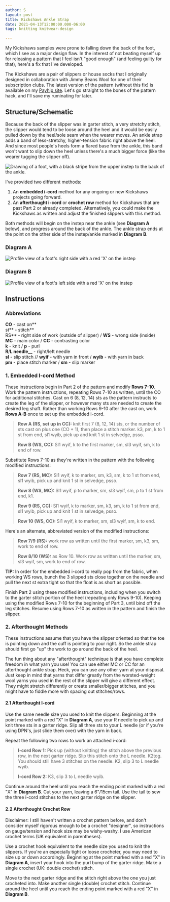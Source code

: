 ```yaml
---
author: S
layout: post
title: Kickshaws Ankle Strap
date: 2021-04-13T12:00:00.000-06:00
tags: knitting knitwear-design

---
```

My Kickshaws samples were prone to falling down the back of the foot, which I see as a major design flaw. In the interest of not beating myself up for releasing a pattern that I feel isn't "good enough" (and feeling guilty for that), here's a fix that I've developed.

The Kickshaws are a pair of slippers or house socks that I originally designed in collaboration with Jimmy Beans Wool for one of their subscription clubs. The latest version of the pattern (without this fix) is available on my [Payhip site](https://payhip.com/b/7nvF "Kickshaws (Payhip)"). Let's go straight to the bones of the pattern hack, and I'll save my ruminating for later.

## Structure/Schematic

Because the back of the slipper was in garter stitch, a very stretchy stitch, the slipper would tend to be loose around the heel and it would be easily pulled down by the heel/sole seam when the wearer moves. An ankle strap adds a band of less-stretchy, higher-tension fabric right above the heel. And since most people's heels form a flared base from the ankle, this band won't want to slip down the heel unless there's a much bigger force (like the wearer tugging the slipper off).

![Drawing of a foot, with a black stripe from the upper instep to the back of the ankle.](/assets/tension-2x.png "Where the ankle strap adds tension on fabric")

I've provided two different methods:

1. An **embedded i-cord** method for any ongoing or new Kickshaws projects going forward.
2. An **afterthought i-cord** or **crochet row** method for Kickshaws that are past Part 2 or already completed. Alternatively, you could make the Kickshaws as written and adjust the finished slippers with this method.

Both methods will begin on the instep near the ankle (see **Diagram A** below), and progress around the back of the ankle. The ankle strap ends at the point on the other side of the instep/ankle marked in **Diagram B**.

### Diagram A

![Profile view of a foot's right side with a red 'X' on the instep](/assets/beginning-2x.png "Diagram A: The starting point and working direction for the ankle strap")

### Diagram B

![Profile view of a foot's left side with a red 'X' on the instep](/assets/ending-2x.png "Diagram B: the ending point for the ankle strap")

## Instructions

### Abbreviations

**CO** - cast on**  
st** - stitch**  
RS** - right side of work (outside of slipper) / **WS** - wrong side (inside)  
**MC** - main color / **CC** - contrasting color  
**k** - knit / **p** - purl  
**R**/**L needle__** - right/left needle  
**sl** - slip stitch // **wyif** - with yarn in front / **wyib** - with yarn in back  
**pm** - place stitch marker / **sm** - slip marker

### 1. Embedded I-cord Method

These instructions begin in Part 2 of the pattern and modify **Rows 7-10**. Work the pattern instructions, repeating Rows 7-10 as written, until the CO for additional stitches. Cast on 6 (8, 12, 14) sts as the pattern instructs to create the leg of the slipper, or however many sts are needed to create the desired leg shaft. Rather than working Rows 9-10 after the cast on, work **Rows A-B** once to set up the embedded i-cord.

> **Row A (RS, set up in CC):** knit first 7 (8, 12, 14) sts, or the number of sts cast on plus one (CO + 1), then place a stitch marker. k3, pm, k to 1 st from end, sl1 wyib, pick up and knit 1 st in selvedge, psso.
>
> **Row B (WS, CC):** Sl1 wyif, k to the first marker, sm, sl3 wyif, sm, k to end of row.

Substitute Rows 7-10 as they're written in the pattern with the following modified instructions:

> **Row 7 (RS, MC):** Sl1 wyif, k to marker, sm, k3, sm, k to 1 st from end, sl1 wyib, pick up and knit 1 st in selvedge, psso.
>
> **Row 8 (WS, MC):** Sl1 wyif, p to marker, sm, sl3 wyif, sm, p to 1 st from end, k1.
>
> **Row 9 (RS, CC):** Sl1 wyif, k to marker, sm, k3, sm, k to 1 st from end, sl1 wyib, pick up and knit 1 st in selvedge, psso.
>
> **Row 10 (WS, CC):** Sl1 wyif, k to marker, sm, sl3 wyif, sm, k to end.

Here's an alternate, abbreviated version of the modified instructions:

> **Row 7/9 (RS):** work row as written until the first marker, sm, k3, sm, work to end of row.
>
> **Row 8/10 (WS):** as Row 10. Work row as written until the marker, sm, sl3 wyif, sm, work to end of row.

**TIP:** In order for the embedded i-cord to really pop from the fabric, when working WS rows, bunch the 3 slipped sts close together on the needle and pull the next st extra tight so that the float is as short as possible.

Finish Part 2 using these modified instructions, including when you switch to the garter stitch portion of the heel (repeating only Rows 9-10). Keeping using the modified Rows 7-10 for the beginning of Part 3, until bind off the leg stitches. Resume using Rows 7-10 as written in the pattern and finish the slipper.

### 2. Afterthought Methods

These instructions assume that you have the slipper oriented so that the toe is pointing down and the cuff is pointing to your right. So the ankle strap should first go "up" the work to go around the back of the heel.

The fun thing about any "afterthought" technique is that you have complete freedom in what yarn you use! You can use either MC or CC for an afterthought ankle strap. Heck, you can use any other yarn at your disposal. Just keep in mind that yarns that differ greatly from the worsted-weight wool yarns you used in the rest of the slipper will give a different effect. They might stretch differently or create smaller/bigger stitches, and you might have to fiddle more with spacing out stitches/rows.

#### 2.1 Afterthought I-cord

Use the same needle size you used to knit the slippers. Beginning at the point marked with a red "X" in **Diagram A**, use your R needle to pick up and knit three sts in a garter ridge. Slip all three sts to your L needle (or if you're using DPN's, just slide them over) with the yarn in back.

Repeat the following two rows to work an attached i-cord:

> **I-cord Row 1:** Pick up (without knitting) the stitch above the previous row, in the next garter ridge. Slip this stitch onto the L needle. K2tog. You should still have 3 stitches on the needle. K2, slip 3 to L needle wyib.
>
> **I-cord Row 2:** K3, slip 3 to L needle wyib.

Continue around the heel until you reach the ending point marked with a red "X" in **Diagram B**. Cut your yarn, leaving a 6"/15cm tail. Use the tail to sew the three i-cord stitches to the next garter ridge on the slipper.

#### 2.2 Afterthought Crochet Row

Disclaimer: I still haven't written a crochet pattern before, and don't consider myself rigorous enough to be a crochet "designer", so instructions on gauge/tension and hook size may be wishy-washy. I use American crochet terms (UK equivalent in parentheses).

Use a crochet hook equivalent to the needle size you used to knit the slippers. If you're an especially tight or loose crocheter, you may need to size up or down accordingly. Beginning at the point marked with a red "X" in **Diagram A**, insert your hook into the purl bump of the garter ridge. Make a single crochet (UK: double crochet) stitch.

Move to the next garter ridge and the stitch right above the one you just crocheted into. Make another single (double) crochet stitch. Continue around the heel until you reach the ending point marked with a red "X" in **Diagram B**.